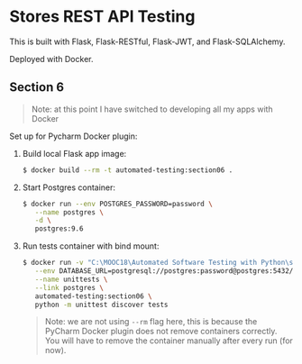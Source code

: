 # Stores REST API Testing

This is built with Flask, Flask-RESTful, Flask-JWT, and Flask-SQLAlchemy.

Deployed with Docker.

## Section 6

> Note: at this point I have switched to developing all my apps with Docker

Set up for Pycharm Docker plugin:

1. Build local Flask app image:

    ```bash
    $ docker build --rm -t automated-testing:section06 .
    ```
2. Start Postgres container:

    ```bash
    $ docker run --env POSTGRES_PASSWORD=password \
       --name postgres \
       -d \
       postgres:9.6 
    ```
3. Run tests container with bind mount:

    ```bash
    $ docker run -v "C:\MOOC18\Automated Software Testing with Python\section6\code:/code" \
       --env DATABASE_URL=postgresql://postgres:password@postgres:5432/ \
       --name unittests \
       --link postgres \
       automated-testing:section06 \
       python -m unittest discover tests
    ```
    > Note: we are not using `--rm` flag here, this is because the PyCharm Docker plugin does not remove containers correctly.
    You will have to remove the container manually after every run (for now).
